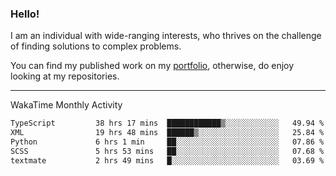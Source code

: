 ### Hello!

I am an individual with wide-ranging interests, who thrives on the challenge of finding solutions to complex problems.

You can find my published work on my [portfolio](https://bumbleboss.xyz/work), otherwise, do enjoy looking at my repositories.

---

WakaTime Monthly Activity

<!--START_SECTION:waka-->

```txt
TypeScript         38 hrs 17 mins  ████████████▒░░░░░░░░░░░░   49.94 %
XML                19 hrs 48 mins  ██████▒░░░░░░░░░░░░░░░░░░   25.84 %
Python             6 hrs 1 min     ██░░░░░░░░░░░░░░░░░░░░░░░   07.86 %
SCSS               5 hrs 53 mins   ██░░░░░░░░░░░░░░░░░░░░░░░   07.68 %
textmate           2 hrs 49 mins   █░░░░░░░░░░░░░░░░░░░░░░░░   03.69 %
```

<!--END_SECTION:waka-->

